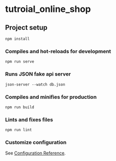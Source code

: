 # tutroial_online_shop

## Project setup
```
npm install
```

### Compiles and hot-reloads for development
```
npm run serve
```

### Runs JSON fake api server
```
json-server --watch db.json
```

### Compiles and minifies for production
```
npm run build
```

### Lints and fixes files
```
npm run lint
```

### Customize configuration
See [Configuration Reference](https://cli.vuejs.org/config/).
